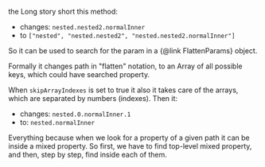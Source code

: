 the Long story short this method:

- changes: `nested.nested2.normalInner`
- to `["nested", "nested.nested2", "nested.nested2.normalInner"]`

So it can be used to search for the param in a {@link FlattenParams} object.

Formally it changes path in "flatten" notation, to an Array of all possible
keys, which could have searched property.

When `skipArrayIndexes` is set to true it also it takes care of the arrays, which are
separated by numbers (indexes). Then it:

- changes: `nested.0.normalInner.1`
- to: `nested.normalInner`

Everything because when we look for a property of a given path it can be inside a
mixed property. So first, we have to find top-level mixed property, and then,
step by step, find inside each of them.
